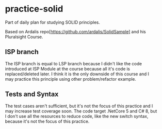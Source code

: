 # practice-solid
Part of daily plan for studying SOLID principles.

Based on Ardalis repo[https://github.com/ardalis/SolidSample] and his Pluralsight Course.

## ISP branch
The ISP branch is equal to LSP branch because I didn't like the code introduced at ISP Module at the course because all it's code is replaced/deleted later.
I think it is the only downside of this course and I may practice this principle using other problem/refactor example.

## Tests and Syntax
The test cases aren't sufficient, but it's not the focus of this practice and I may increase test coverage soon.
The code target .NetCore 5 and C# 8, but I don't use all the resources to reduce code, like the new switch syntax, because it's not the focus of this practice.
